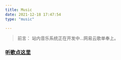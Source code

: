 ```yaml
---
title: Music
date: 2021-12-18 17:47:54
type: "music"

---
```


> 前言：
站内音乐系统正在开发中...网易云歌单奉上。

### [听歌点这里](https://music.163.com/#/playlist?id=3136952023)